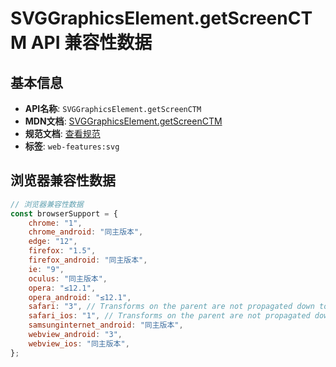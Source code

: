 # SVGGraphicsElement.getScreenCTM API 兼容性数据

## 基本信息

- **API名称**: `SVGGraphicsElement.getScreenCTM`
- **MDN文档**: [SVGGraphicsElement.getScreenCTM](https://developer.mozilla.org/docs/Web/API/SVGGraphicsElement/getScreenCTM)
- **规范文档**: [查看规范](https://svgwg.org/svg2-draft/types.html#__svg__SVGGraphicsElement__getScreenCTM)
- **标签**: `web-features:svg`

## 浏览器兼容性数据

```javascript
// 浏览器兼容性数据
const browserSupport = {
    chrome: "1",
    chrome_android: "同主版本",
    edge: "12",
    firefox: "1.5",
    firefox_android: "同主版本",
    ie: "9",
    oculus: "同主版本",
    opera: "≤12.1",
    opera_android: "≤12.1",
    safari: "3", // Transforms on the parent are not propagated down to its children; see [bug 209220](https://webkit.or...,
    safari_ios: "1", // Transforms on the parent are not propagated down to its children; see [bug 209220](https://webkit.or...,
    samsunginternet_android: "同主版本",
    webview_android: "3",
    webview_ios: "同主版本",
};

```

